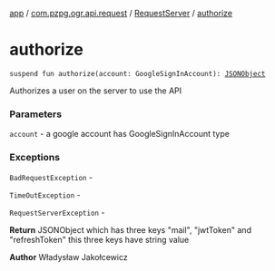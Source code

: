 [app](../../index.md) / [com.pzpg.ogr.api.request](../index.md) / [RequestServer](index.md) / [authorize](./authorize.md)

# authorize

`suspend fun authorize(account: GoogleSignInAccount): `[`JSONObject`](https://developer.android.com/reference/org/json/JSONObject.html)

Authorizes a user on the server to use the API

### Parameters

`account` - a google account has GoogleSignInAccount type

### Exceptions

`BadRequestException` -

`TimeOutException` -

`RequestServerException` -

**Return**
JSONObject which has three keys "mail", "jwtToken" and "refreshToken"
this three keys have string value

**Author**
Władysław Jakołcewicz

